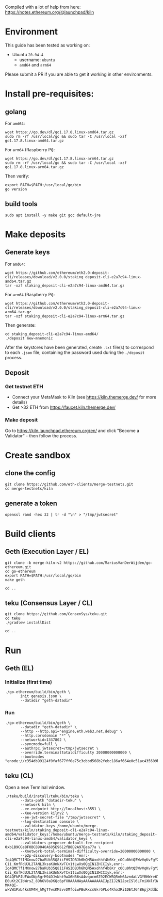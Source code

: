 Compiled with a lot of help from here: https://notes.ethereum.org/@launchpad/kiln

# Environment

This guide has been tested as working on:

- Ubuntu `20.04.4`
  - username: `ubuntu`
  - `amd64` and `arm64`

Please submit a PR if you are able to get it working in other environments.

# Install pre-requisites:

## golang

For `amd64`:
```
wget https://go.dev/dl/go1.17.8.linux-amd64.tar.gz
sudo rm -rf /usr/local/go && sudo tar -C /usr/local -xzf go1.17.8.linux-amd64.tar.gz
```
For `arm64` (Raspberry Pi):
```
wget https://go.dev/dl/go1.17.8.linux-arm64.tar.gz
sudo rm -rf /usr/local/go && sudo tar -C /usr/local -xzf go1.17.8.linux-arm64.tar.gz
```
Then verify:
```
export PATH=$PATH:/usr/local/go/bin
go version
```

## build tools

```
sudo apt install -y make git gcc default-jre
```

# Make deposits

## Generate keys

For `amd64`: 
```
wget https://github.com/ethereum/eth2.0-deposit-cli/releases/download/v2.0.0/staking_deposit-cli-e2a7c94-linux-amd64.tar.gz
tar -xzf staking_deposit-cli-e2a7c94-linux-amd64.tar.gz
```
For `arm64` (Raspberry Pi):
```
wget https://github.com/ethereum/eth2.0-deposit-cli/releases/download/v2.0.0/staking_deposit-cli-e2a7c94-linux-arm64.tar.gz
tar -xzf staking_deposit-cli-e2a7c94-linux-arm64.tar.gz
```
Then generate:
```
cd staking_deposit-cli-e2a7c94-linux-amd64/
./deposit new-mnemonic
```

After the keystores have been generated, create `.txt` file(s) to correspond to each `.json` file, containing the password used during the `./deposit` process.

## Deposit

### Get testnet ETH

- Connect your MetaMask to Kiln (see https://kiln.themerge.dev/ for more details)
- Get >32 ETH from https://faucet.kiln.themerge.dev/

### Make deposit

Go to https://kiln.launchpad.ethereum.org/en/ and click "Become a Validator" - then follow the process.

# Create sandbox

## clone the config

```
git clone https://github.com/eth-clients/merge-testnets.git
cd merge-testnets/kiln
```

## generate a token

```
openssl rand -hex 32 | tr -d "\n" > "/tmp/jwtsecret"
```

# Build clients

## Geth (Execution Layer / EL)

```
git clone -b merge-kiln-v2 https://github.com/MariusVanDerWijden/go-ethereum.git
cd go-ethereum 
export PATH=$PATH:/usr/local/go/bin
make geth

cd ..
```

## teku (Consensus Layer / CL)

```
git clone https://github.com/ConsenSys/teku.git
cd teku
./gradlew installDist

cd ..
```

# Run

## Geth (EL)

### Initialize (first time)

```
./go-ethereum/build/bin/geth \
       init genesis.json \
       --datadir "geth-datadir"
```

### Run

```
./go-ethereum/build/bin/geth \
       --datadir "geth-datadir" \
       --http --http.api="engine,eth,web3,net,debug" \
       --http.corsdomain "*" \
       --networkid=1337802 \
       --syncmode=full \
       --authrpc.jwtsecret=/tmp/jwtsecret \
       --override.terminaltotaldifficulty 20000000000000 \
       --bootnodes "enode://c354db99124f0faf677ff0e75c3cbbd568b2febc186af664e0c51ac435609badedc67a18a63adb64dacc1780a28dcefebfc29b83fd1a3f4aa3c0eb161364cf94@164.92.130.5:30303,enode://d41af1662434cad0a88fe3c7c92375ec5719f4516ab6d8cb9695e0e2e815382c767038e72c224e04040885157da47422f756c040a9072676c6e35c5b1a383cce@138.68.66.103:30303,enode://91a745c3fb069f6b99cad10b75c463d527711b106b622756e9ef9f12d2631b6cb885f831d1c8731b9bc7177cae5e1ea1f1be087f86d7d30b590a91f22bc041b0@165.232.180.230:30303,enode://b74bd2e8a9f0c53f0c93bcce80818f2f19439fd807af5c7fbc3efb10130c6ee08be8f3aaec7dc0a057ad7b2a809c8f34dc62431e9b6954b07a6548cc59867884@164.92.140.200:30303"
```

## teku (CL)

Open a new Terminal window.

```
./teku/build/install/teku/bin/teku \
       --data-path "datadir-teku" \
       --network kiln \
       --ee-endpoint http://localhost:8551 \
       --Xee-version kilnv2 \
       --ee-jwt-secret-file "/tmp/jwtsecret" \
       --log-destination console \
       --validator-keys /home/ubuntu/merge-testnets/kiln/staking_deposit-cli-e2a7c94-linux-amd64/validator_keys:/home/ubuntu/merge-testnets/kiln/staking_deposit-cli-e2a7c94-linux-amd64/validator_keys \
       --validators-proposer-default-fee-recipient 0xb1B9CCe8F0BCB9046A605E9612fB8D2A97Eea77a \
       --Xnetwork-total-terminal-difficulty-override=20000000000000 \
       --p2p-discovery-bootnodes "enr:-Iq4QMCTfIMXnow27baRUb35Q8iiFHSIDBJh6hQM5Axohhf4b6Kr_cOCu0htQ5WvVqKvFgY28893DHAg8gnBAXsAVqmGAX53x8JggmlkgnY0gmlwhLKAlv6Jc2VjcDI1NmsxoQK6S-Cii_KmfFdUJL2TANL3ksaKUnNXvTCv1tLwXs0QgIN1ZHCCIyk,enr:-Iq4QMCTfIMXnow27baRUb35Q8iiFHSIDBJh6hQM5Axohhf4b6Kr_cOCu0htQ5WvVqKvFgY28893DHAg8gnBAXsAVqmGAX53x8JggmlkgnY0gmlwhLKAlv6Jc2VjcDI1NmsxoQK6S-Cii_KmfFdUJL2TANL3ksaKUnNXvTCv1tLwXs0QgIN1ZHCCIyk,enr:-KG4QFkPJUFWuONp5grM94OJvNht9wX6N36sA4wqucm6Z02ECWBQRmh6AzndaLVGYBHWre67mjK-E0uKt2CIbWrsZ_8DhGV0aDKQc6pfXHAAAHAyAAAAAAAAAIJpZIJ2NIJpcISl6LTmiXNlY3AyNTZrMaEDHlSNOgYrNWP8_l_WXqDMRvjv6gUAvHKizfqDDVc8feaDdGNwgiMog3VkcIIjKA,enr:-MK4QI-wkVW1PxL4ksUM4H_hMgTTwxKMzvvDMfoiwPBuRxcsGkrGPLo4Kho3Ri1DEtJG4B6pjXddbzA9iF2gVctxv42GAX9v5WG5h2F0dG5ldHOIAAAAAAAAAACEZXRoMpBzql9ccAAAcDIAAAAAAAAAgmlkgnY0gmlwhKRcjMiJc2VjcDI1NmsxoQK1fc46pmVHKq8HNYLkSVaUv4uK2UBsGgjjGWU6AAhAY4hzeW5jbmV0cwCDdGNwgiMog3VkcIIjKA"
```
